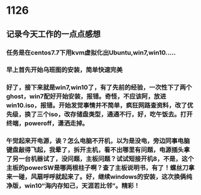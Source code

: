 # 1126
## 记录今天工作的一点点感想
### 任务是在centos7.7下用kvm虚拟化出Ubuntu,win7,win10.....
### 早上首先开始乌班图的安装，简单快速完美
### 好了，接下来就是win7,win10了，有了先前的经验，一次性下了两个ghost，win7配好开始安装，报错。奇怪，不应该阿，放进win10.iso，报错。开始发觉事情并不简单，疯狂网路查资料，改了优先级，换了三个iso，改存储盘类型，通通不行，好，吃午饭去。打开终端，poweroff，潇洒走掉。
### 午觉起来开电源，诶？怎么电脑不开机，以为是没电，旁边同事电脑键盘敲得飞起，我晕了，拆开主机，看不出哪里有问题，电源插头拿了另一台机器试了，没问题，主板问题？试试短接开机8，不是，这个主板的powerSW是哪两根柱子啊？查了主板说明书，有了！螺丝刀拿来一碰，风扇呼呼就起来了。好，继续windows的安装，这次换俩纯净版，win10“海内存知己，天涯若比邻”。精彩！
